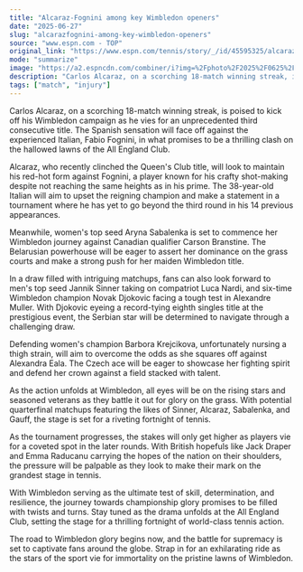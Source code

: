 ```yaml
---
title: "Alcaraz-Fognini among key Wimbledon openers"
date: "2025-06-27"
slug: "alcarazfognini-among-key-wimbledon-openers"
source: "www.espn.com - TOP"
original_link: "https://www.espn.com/tennis/story/_/id/45595325/alcaraz-fognini-gauff-yastremska-top-wimbledon-openers"
mode: "summarize"
image: "https://a2.espncdn.com/combiner/i?img=%2Fphoto%2F2025%2F0625%2Fr1511232_1296x729_16%2D9.jpg"
description: "Carlos Alcaraz, on a scorching 18-match winning streak, is poised to kick off his Wimbledon campaign as he vies for an unprecedented third consecutive title. The Spanish sensation will face off against the experienced Italian, Fabio Fognini, in what promises to be a thrilling clash on the hallowed lawns of the All England Club."
tags: ["match", "injury"]
---
```


Carlos Alcaraz, on a scorching 18-match winning streak, is poised to kick off his Wimbledon campaign as he vies for an unprecedented third consecutive title. The Spanish sensation will face off against the experienced Italian, Fabio Fognini, in what promises to be a thrilling clash on the hallowed lawns of the All England Club.

Alcaraz, who recently clinched the Queen's Club title, will look to maintain his red-hot form against Fognini, a player known for his crafty shot-making despite not reaching the same heights as in his prime. The 38-year-old Italian will aim to upset the reigning champion and make a statement in a tournament where he has yet to go beyond the third round in his 14 previous appearances.

Meanwhile, women's top seed Aryna Sabalenka is set to commence her Wimbledon journey against Canadian qualifier Carson Branstine. The Belarusian powerhouse will be eager to assert her dominance on the grass courts and make a strong push for her maiden Wimbledon title.

In a draw filled with intriguing matchups, fans can also look forward to men's top seed Jannik Sinner taking on compatriot Luca Nardi, and six-time Wimbledon champion Novak Djokovic facing a tough test in Alexandre Muller. With Djokovic eyeing a record-tying eighth singles title at the prestigious event, the Serbian star will be determined to navigate through a challenging draw.

Defending women's champion Barbora Krejcikova, unfortunately nursing a thigh strain, will aim to overcome the odds as she squares off against Alexandra Eala. The Czech ace will be eager to showcase her fighting spirit and defend her crown against a field stacked with talent.

As the action unfolds at Wimbledon, all eyes will be on the rising stars and seasoned veterans as they battle it out for glory on the grass. With potential quarterfinal matchups featuring the likes of Sinner, Alcaraz, Sabalenka, and Gauff, the stage is set for a riveting fortnight of tennis.

As the tournament progresses, the stakes will only get higher as players vie for a coveted spot in the later rounds. With British hopefuls like Jack Draper and Emma Raducanu carrying the hopes of the nation on their shoulders, the pressure will be palpable as they look to make their mark on the grandest stage in tennis.

With Wimbledon serving as the ultimate test of skill, determination, and resilience, the journey towards championship glory promises to be filled with twists and turns. Stay tuned as the drama unfolds at the All England Club, setting the stage for a thrilling fortnight of world-class tennis action.

The road to Wimbledon glory begins now, and the battle for supremacy is set to captivate fans around the globe. Strap in for an exhilarating ride as the stars of the sport vie for immortality on the pristine lawns of Wimbledon.